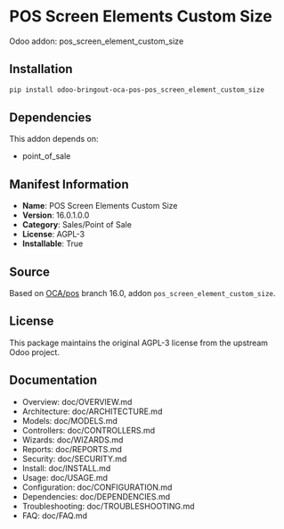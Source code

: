 # POS Screen Elements Custom Size

Odoo addon: pos_screen_element_custom_size

## Installation

```bash
pip install odoo-bringout-oca-pos-pos_screen_element_custom_size
```

## Dependencies

This addon depends on:
- point_of_sale

## Manifest Information

- **Name**: POS Screen Elements Custom Size
- **Version**: 16.0.1.0.0
- **Category**: Sales/Point of Sale
- **License**: AGPL-3
- **Installable**: True

## Source

Based on [OCA/pos](https://github.com/OCA/pos) branch 16.0, addon `pos_screen_element_custom_size`.

## License

This package maintains the original AGPL-3 license from the upstream Odoo project.

## Documentation

- Overview: doc/OVERVIEW.md
- Architecture: doc/ARCHITECTURE.md
- Models: doc/MODELS.md
- Controllers: doc/CONTROLLERS.md
- Wizards: doc/WIZARDS.md
- Reports: doc/REPORTS.md
- Security: doc/SECURITY.md
- Install: doc/INSTALL.md
- Usage: doc/USAGE.md
- Configuration: doc/CONFIGURATION.md
- Dependencies: doc/DEPENDENCIES.md
- Troubleshooting: doc/TROUBLESHOOTING.md
- FAQ: doc/FAQ.md
